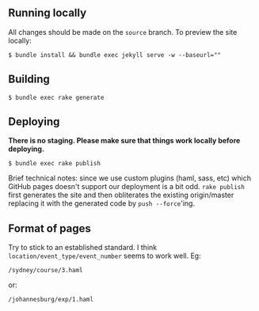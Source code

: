 ## Running locally

All changes should be made on the `source` branch. To preview the site locally:

    $ bundle install && bundle exec jekyll serve -w --baseurl=""

## Building

    $ bundle exec rake generate

## Deploying

**There is no staging. Please make sure that things work locally before
deploying.**

    $ bundle exec rake publish

Brief technical notes: since we use custom plugins (haml, sass, etc) which
GitHub pages doesn't support our deployment is a bit odd. `rake publish` first
generates the site and then obliterates the existing origin/master replacing it
with the generated code by `push --force`'ing.

## Format of pages

Try to stick to an established standard. I think `location/event_type/event_number` seems to work well. Eg:

    /sydney/course/3.haml

or:

    /johannesburg/exp/1.haml
